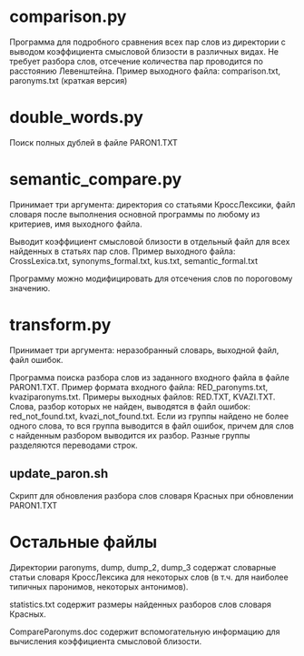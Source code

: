 comparison.py
=============

Программа для подробного сравнения всех пар слов из директории с выводом коэффициента смысловой близости в различных видах. Не требует разбора слов, отсечение количества пар проводится по расстоянию Левенштейна. Пример выходного файла: comparison.txt, paronyms.txt (краткая версия)


double_words.py
===============

Поиск полных дублей в файле PARON1.TXT


semantic_compare.py
===================

Принимает три аргумента: директория со статьями КроссЛексики, файл словаря после выполнения основной программы по любому из критериев, имя выходного файла.

Выводит коэффициент смысловой близости в отдельный файл для всех найденных в статьях пар слов. Пример выходного файла: CrossLexica.txt, synonyms_formal.txt, kus.txt, semantic_formal.txt

Программу можно модифицировать для отсечения слов по пороговому значению. 


transform.py
============

Принимает три аргумента: неразобранный словарь, выходной файл, файл ошибок.

Программа поиска разбора слов из заданного входного файла в файле PARON1.TXT. Пример формата входного файла: RED_paronyms.txt, kvaziparonyms.txt. Примеры выходных файлов: RED.TXT, KVAZI.TXT. Слова, разбор которых не найден, выводятся в файл ошибок: red_not_found.txt, kvazi_not_found.txt. Если из группы найдено не более одного слова, то вся группа выводится в файл ошибок, причем для слов с найденным разбором выводится их разбор. Разные группы разделяются переводами строк.


update_paron.sh
---------------

Скрипт для обновления разбора слов словаря Красных при обновлении PARON1.TXT


Остальные файлы
===============

Директории paronyms, dump, dump_2, dump_3 содержат словарные статьи словаря КроссЛексика для некоторых слов (в т.ч. для наиболее типичных паронимов, некоторых антонимов). 

statistics.txt содержит размеры найденных разборов слов словаря Красных.

CompareParonyms.doc содержит вспомогательную информацию для вычисления коэффициента смысловой близости.
